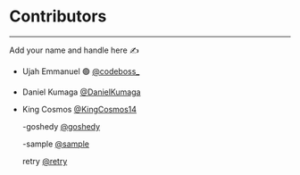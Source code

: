 # Contributors

---

Add your name and handle here ✍

- Ujah Emmanuel 🟢 [@codeboss\_](https://twitter.com/codeboss_)

- Daniel Kumaga [@DanielKumaga](https://twitter.com/DanielKumaga)

- King Cosmos [@KingCosmos14](https://twitter.com/KingCosmos14)

  -goshedy [@goshedy](https://twitter.com/goshedy)

  -sample [@sample](https://twitter.com/sam)

  retry [@retry](https://twitter.com/sam)

